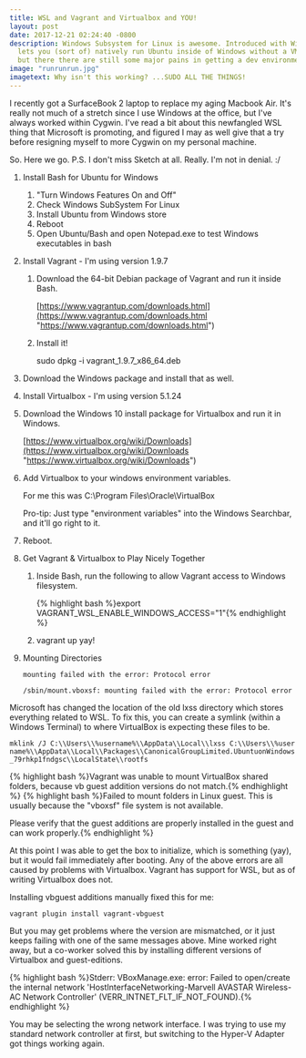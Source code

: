 ```yaml
---
title: WSL and Vagrant and Virtualbox and YOU!
layout: post
date: 2017-12-21 02:24:40 -0800
description: Windows Subsystem for Linux is awesome. Introduced with Windows 10, it
  lets you (sort of) natively run Ubuntu inside of Windows without a VM. It's great,
  but there there are still some major pains in getting a dev environment working.
image: "runrunrun.jpg"
imagetext: Why isn't this working? ...SUDO ALL THE THINGS!
---
```

I recently got a SurfaceBook 2 laptop to replace my aging Macbook Air. It's really not much of a stretch since I use Windows at the office, but I've always worked within Cygwin. I've read a bit about this newfangled WSL thing that Microsoft is promoting, and figured I may as well give that a try before resigning myself to more Cygwin on my personal machine.

So. Here we go.
P.S. I don't miss Sketch at all. Really. I'm not in denial. :/

1. Install Bash for Ubuntu for Windows
   1. "Turn Windows Features On and Off"
   2. Check Windows SubSystem For Linux
   3. Install Ubuntu from Windows store
   4. Reboot
   5. Open Ubuntu/Bash and open Notepad.exe to test Windows executables in bash
2. Install Vagrant - I'm using version 1.9.7
   1. Download the 64-bit Debian package of Vagrant and run it inside Bash.

      [https://www.vagrantup.com/downloads.html](https://www.vagrantup.com/downloads.html "https://www.vagrantup.com/downloads.html")
   2. Install it!

      sudo dpkg -i vagrant_1.9.7_x86_64.deb
3. Download the Windows package and install that as well.
4. Install Virtualbox - I'm using version 5.1.24
5. Download the Windows 10 install package for Virtualbox and run it in Windows.

   [https://www.virtualbox.org/wiki/Downloads](https://www.virtualbox.org/wiki/Downloads "https://www.virtualbox.org/wiki/Downloads")
6. Add Virtualbox to your windows environment variables.

   For me this was C:\\Program Files\\Oracle\\VirtualBox

   Pro-tip: Just type "environment variables" into the Windows Searchbar, and it'll go right to it.
7. Reboot.
8. Get Vagrant & Virtualbox to Play Nicely Together
   1. Inside Bash, run the following to allow Vagrant access to Windows filesystem.

      {% highlight bash %}export VAGRANT_WSL_ENABLE_WINDOWS_ACCESS="1"{% endhighlight %}
   2. vagrant up yay!
9. Mounting Directories
   

   `mounting failed with the error: Protocol error`

   `/sbin/mount.vboxsf: mounting failed with the error: Protocol error`

Microsoft has changed the location of the old lxss directory which stores everything related to WSL. To fix this, you can create a symlink (within a Windows Terminal) to where VirtualBox is expecting these files to be.

`mklink /J C:\\Users\\%username%\\AppData\\Local\\lxss C:\\Users\\%username%\\AppData\\Local\\Packages\\CanonicalGroupLimited.UbuntuonWindows_79rhkp1fndgsc\\LocalState\\rootfs`

{% highlight bash %}Vagrant was unable to mount VirtualBox shared folders, because vb guest addition versions do not match.{% endhighlight %}
{% highlight bash %}Failed to mount folders in Linux guest. This is usually because the "vboxsf" file system is not available. 

Please verify that the guest additions are properly installed in the guest and can work properly.{% endhighlight %}

At this point I was able to get the box to initialize, which is something (yay), but it would fail immediately after booting. Any of the above errors are all caused by problems with Virtualbox. Vagrant has support for WSL, but as of writing Virtualbox does not.

Installing vbguest additions manually fixed this for me:

`vagrant plugin install vagrant-vbguest`

But you may get problems where the version are mismatched, or it just keeps failing with one of the same messages above. Mine worked right away, but a co-worker solved this by installing different versions of Virtualbox and guest-editions.

{% highlight bash %}Stderr: VBoxManage.exe: error: Failed to open/create the internal network 'HostInterfaceNetworking-Marvell AVASTAR Wireless-AC Network Controller' (VERR_INTNET_FLT_IF_NOT_FOUND).{% endhighlight %}

You may be selecting the wrong network interface. I was trying to use my standard network controller at first, but switching to the Hyper-V Adapter got things working again.
